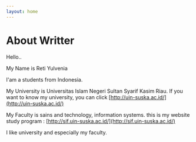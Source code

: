 ```yaml
---
layout: home
---
```


# About Writter

Hello..

My Name is Reti Yulvenia

I'am a students from Indonesia.

My University is Universitas Islam Negeri Sultan Syarif Kasim Riau. If you want to know my university, you can click [http://uin-suska.ac.id/](http://uin-suska.ac.id/)

My Faculty is sains and technology, information systems. this is my website study program : [http://sif.uin-suska.ac.id/](http://sif.uin-suska.ac.id/)

I like university and especially my faculty.
